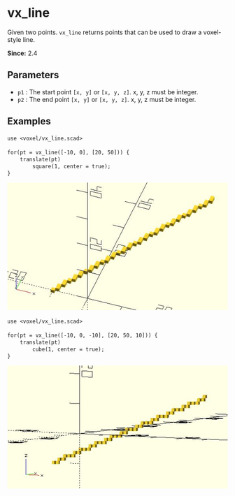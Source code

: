 # vx_line

Given two points. `vx_line` returns points that can be used to draw a voxel-style line.

**Since:** 2.4

## Parameters

- `p1` : The start point `[x, y]` or `[x, y, z]`. x, y, z must be integer.
- `p2` : The end point `[x, y]` or `[x, y, z]`. x, y, z must be integer.

## Examples

	use <voxel/vx_line.scad>

	for(pt = vx_line([-10, 0], [20, 50])) {
		translate(pt) 
			square(1, center = true);
	}

![vx_line](images/lib3x-vx_line-1.JPG)

	use <voxel/vx_line.scad>

	for(pt = vx_line([-10, 0, -10], [20, 50, 10])) {
		translate(pt) 
			cube(1, center = true);
	}

![vx_line](images/lib3x-vx_line-2.JPG)

